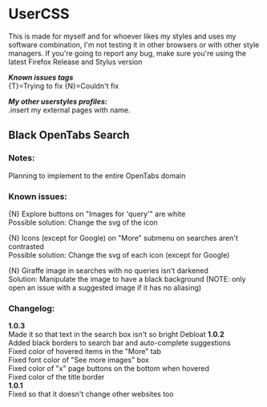 # UserCSS
This is made for myself and for whoever likes my styles and uses my software combination, I'm not testing it in other browsers or with other style managers. If you're going to report any bug, make sure you're using the latest Firefox Release and Stylus version

***Known issues tags***<br>
{T}=Trying to fix {N}=Couldn't fix

***My other userstyles profiles:***<br>
.insert my external pages with name.

## Black OpenTabs Search
### Notes:
Planning to implement to the entire OpenTabs domain
### Known issues:
{N} Explore buttons on "Images for 'query'" are white<br>
Possible solution: Change the svg of the icon

{N} Icons (except for Google) on "More" submenu on searches aren't contrasted<br>
Possible solution: Change the svg of each icon (except for Google)

{N} Giraffe image in searches with no queries isn't darkened<br>
Solution: Manipulate the image to have a black background (NOTE: only open an issue with a suggested image if it has no aliasing)
### Changelog:
**1.0.3**<br>
Made it so that text in the search box isn't so bright
Debloat
**1.0.2**<br>
Added black borders to search bar and auto-complete suggestions<br>
Fixed color of hovered items in the "More" tab<br>
Fixed font color of "See more images" box<br>
Fixed color of "x" page buttons on the bottom when hovered<br>
Fixed color of the title border<br>
**1.0.1**<br>
Fixed so that it doesn't change other websites too<br>
